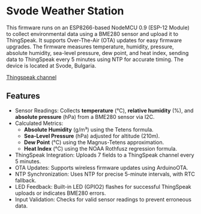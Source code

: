 # Svode Weather Station

This firmware runs on an ESP8266-based NodeMCU 0.9 (ESP-12 Module) to collect environmental data using a BME280 sensor and upload it to ThingSpeak. It supports Over-The-Air (OTA) updates for easy firmware upgrades. The firmware measures temperature, humidity, pressure, absolute humidity, sea-level pressure, dew point, and heat index, sending data to ThingSpeak every 5 minutes using NTP for accurate timing. The device is located at Svode, Bulgaria.

[Thingspeak channel](https://thingspeak.mathworks.com/channels/1873261)

## Features

- Sensor Readings: Collects **temperature** (°C), **relative humidity** (%), and **absolute pressure** (hPa) from a BME280 sensor via I2C.
- Calculated Metrics:
  - **Absolute Humidity** (g/m³) using the Tetens formula.
  - **Sea-Level Pressure** (hPa) adjusted for altitude (210m).
  - **Dew Point** (°C) using the Magnus-Tetens approximation.
  - **Heat Index** (°C) using the NOAA Rothfusz regression formula.
- ThingSpeak Integration: Uploads 7 fields to a ThingSpeak channel every 5 minutes.
- OTA Updates: Supports wireless firmware updates using ArduinoOTA.
- NTP Synchronization: Uses NTP for precise 5-minute intervals, with RTC fallback.
- LED Feedback: Built-in LED (GPIO2) flashes for successful ThingSpeak uploads or indicates BME280 errors.
- Input Validation: Checks for valid sensor readings to prevent erroneous data.